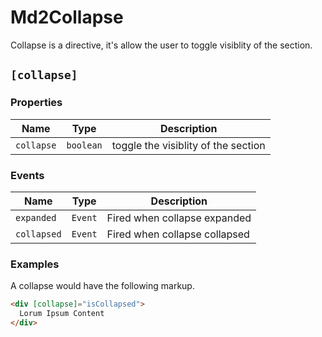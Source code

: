 # Md2Collapse
Collapse is a directive, it's allow the user to toggle visiblity of the section.

## `[collapse]`
### Properties

| Name | Type | Description |
| --- | --- | --- |
| `collapse` | `boolean` | toggle the visiblity of the section |

### Events

| Name | Type | Description |
| --- | --- | --- |
| `expanded` | `Event` | Fired when collapse expanded |
| `collapsed` | `Event` | Fired when collapse collapsed |

### Examples
A collapse would have the following markup.
```html
<div [collapse]="isCollapsed">
  Lorum Ipsum Content
</div>
```
